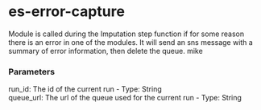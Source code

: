 # es-error-capture
Module is called during the Imputation step function if for some reason there is an error in one of the modules. It will send an sns message with a summary of error information, then delete the queue.
mike
### Parameters
run_id: The id of the current run - Type: String<br>
queue_url: The url of the queue used for the current run - Type: String
